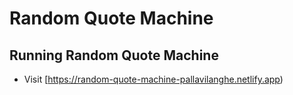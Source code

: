 # Random Quote Machine

## Running Random Quote Machine
- Visit [https://random-quote-machine-pallavilanghe.netlify.app)
